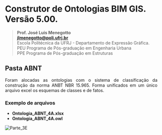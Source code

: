 # Construtor de Ontologias BIM GIS. Versão 5.00.
>**Prof. José Luis Menegotto**<br>
>**jlmenegotto@poli.ufrj.br**<br>
>Escola Politécnica da UFRJ - Departamento de Expressão Gráfica.<br>
>PEU Programa de Pós-graduação em Engenharia Urbana<br>
>PPE Programa de Pós-graduação em Estruturas<br>

## Pasta ABNT 

<p align="justify">Foram alocadas as ontologias com o sistema de classificação da construção da norma ANBT NBR 15.965. Forma unificados em um único arquivo excel os esquemas de classes e de fatos.<br></b></p>

### Exemplo de arquivos

  * **Ontologia_ABNT_4A.xlsx**
  * **Ontologia_ABNT_4A.owl**

![Parte_3E](https://github.com/user-attachments/assets/e3556f13-2ab2-49c9-9296-13dc8b2b0afb)
